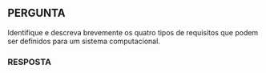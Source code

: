 ## PERGUNTA

Identifique e descreva brevemente os quatro tipos de requisitos que podem ser definidos para um sistema computacional.

### RESPOSTA
